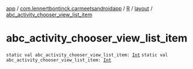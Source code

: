 [app](../../../index.md) / [com.lennertbontinck.carmeetsandroidapp](../../index.md) / [R](../index.md) / [layout](index.md) / [abc_activity_chooser_view_list_item](./abc_activity_chooser_view_list_item.md)

# abc_activity_chooser_view_list_item

`static val abc_activity_chooser_view_list_item: `[`Int`](https://kotlinlang.org/api/latest/jvm/stdlib/kotlin/-int/index.html)
`static val abc_activity_chooser_view_list_item: `[`Int`](https://kotlinlang.org/api/latest/jvm/stdlib/kotlin/-int/index.html)